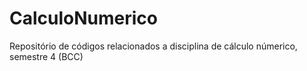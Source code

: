 # CalculoNumerico
Repositório de códigos relacionados a disciplina de cálculo númerico, semestre 4 (BCC)
